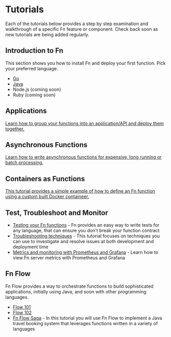# Tutorials

Each of the tutorials below provides a step by step examination and walkthrough of a specific Fn feature or component.  Check back soon as new tutorials are being added regularly.

## Introduction to Fn

This section shows you how to install Fn and deploy your first function. Pick your preferred language.

* [Go](Introduction/README.md)
* [Java](JavaFDKIntroduction/README.md)
* Node.js (coming soon)
* Ruby (coming soon)

## Applications

[Learn how to group your functions into an application/API and deploy them together.](Apps/README.md) 

## Asynchronous Functions

[Learn how to write asynchronous functions for expensive, long running or batch processing.](Async/README.md)

## Containers as Functions

[This tutorial provides a simple example of how to
define an Fn function using a custom built Docker containeer.](ContainerAsFunction/README.md)

## Test, Troubleshoot and Monitor

* [Testing your Fn functions](Testing/README.md) - Fn provides an easy way to write tests for any language, that can ensure you don't break your function contract
* [Troubleshooting techniques](Troubleshooting/README.md) - This tutorial focuses on techniques you can use to investigate and resolve issues at both development and deployment time
* [Metrics and monitoring with Prometheus and Grafana](grafana/README.md) - Learn how to view Fn server metrics with Prometheus and Grafana

## Fn Flow

Fn Flow provides a way to orchestrate functions to build sophisticated applications, initially using Java, and soon with other programming languages.

* [Flow 101](Flow101/README.md)
* [Flow 102](Flow102/README.md)
* [Fn Flow Saga](FlowSaga/README.md) - In this tutorial you will use Fn Flow to implement a Java travel booking system that leverages functions written in a variety of languages

